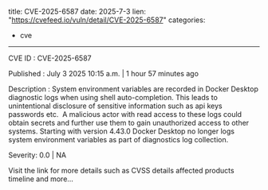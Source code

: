  
title: CVE-2025-6587
date: 2025-7-3
lien: "https://cvefeed.io/vuln/detail/CVE-2025-6587"
categories:
  - cve
---

CVE ID : CVE-2025-6587

Published :  July 3
2025
10:15 a.m. | 1 hour
57 minutes ago

Description : System environment variables are recorded in Docker Desktop diagnostic logs
when using shell auto-completion. This leads to unintentional disclosure of sensitive information such as api keys
passwords
etc. 
A malicious actor with read access to these logs could obtain secrets and further use them to gain unauthorized access to other systems. Starting with version 4.43.0 Docker Desktop no longer logs system environment variables as part of diagnostics log collection.

Severity: 0.0 | NA

Visit the link for more details
such as CVSS details
affected products
timeline
and more...
